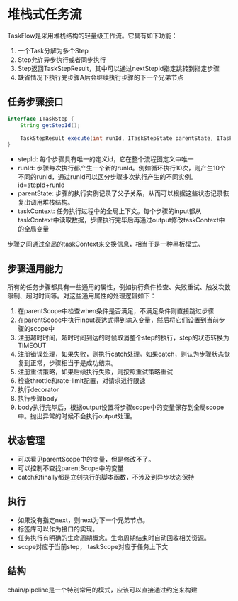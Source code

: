 # 堆栈式任务流

TaskFlow是采用堆栈结构的轻量级工作流。它具有如下功能：

1. 一个Task分解为多个Step
2. Step允许异步执行或者同步执行
3. Step返回TaskStepResult，其中可以通过nextStepId指定跳转到指定步骤
4. 缺省情况下执行完步骤A后会继续执行步骤的下一个兄弟节点

## 任务步骤接口

````java 
interface ITaskStep {
    String getStepId();

    TaskStepResult execute(int runId, ITaskStepState parentState, ITaskContext taskContext);
} 
````

* stepId: 每个步骤具有唯一的定义id，它在整个流程图定义中唯一
* runId: 步骤每次执行都产生一个新的runId。例如循环执行10次，则产生10个不同的runId，通过runId可以区分步骤多次执行产生的不同实例。id=stepId+runId
* parentState: 步骤的执行实例记录了父子关系，从而可以根据这些状态记录恢复出调用堆栈结构。
* taskContext: 任务执行过程中的全局上下文。每个步骤的input都从taskContext中读取数据，步骤执行完毕后再通过output修改taskContext中的全局变量

步骤之间通过全局的taskContext来交换信息，相当于是一种黑板模式。

## 步骤通用能力

所有的任务步骤都具有一些通用的属性，例如执行条件检查、失败重试、触发次数限制、超时时间等。对这些通用属性的处理逻辑如下：

1. 在parentScope中检查when条件是否满足，不满足条件则直接跳过步骤
2. 在parentScope中执行input表达式得到输入变量，然后将它们设置到当前步骤的scope中
3. 注册超时时间，超时时间到达的时候取消整个step的执行，step的状态转换为TIMEOUT
4. 注册错误处理，如果失败，则执行catch处理。如果catch，则认为步骤状态恢复到正常，步骤相当于是成功结束。
5. 注册重试策略，如果后续执行失败，则按照重试策略重试
6. 检查throttle和rate-limit配置，对请求进行限速
7. 执行decorator
8. 执行步骤body
9. body执行完毕后，根据output设置将步骤scope中的变量保存到全局scope中。抛出异常的时候不会执行output处理。

## 状态管理

* 可以看见parentScope中的变量，但是修改不了。
* 可以控制不查找parentScope中的变量
* catch和finally都是立刻执行的脚本函数，不涉及到异步状态保持


## 执行
* 如果没有指定next，则next为下一个兄弟节点。
* 标签库可以作为接口的实现。
* 任务执行有明确的生命周期概念。生命周期结束时自动回收相关资源。
* scope对应于当前step， taskScope对应于任务上下文

## 结构
chain/pipeline是一个特别常用的模式，应该可以直接通过约定来构建